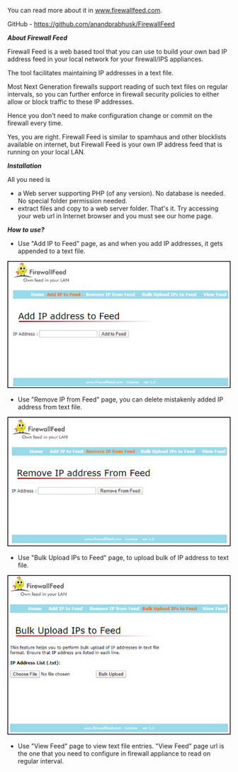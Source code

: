 You can read more about it in www.firewallfeed.com. 

GitHub - https://github.com/anandprabhusk/FirewallFeed

***About Firewall Feed***

Firewall Feed is a web based tool that you can use to build your own bad IP address feed in your local network for your firewall/IPS appliances. 

The tool facilitates maintaining IP addresses in a text file.

Most Next Generation firewalls support reading of such text files on regular intervals, so you can further enforce in firewall security policies to either allow or block traffic to these IP addresses. 

Hence you don’t need to make configuration change or commit on the firewall every time.

Yes, you are right. Firewall Feed is similar to spamhaus and other blocklists available on internet, but Firewall Feed is your own IP address feed that is running on your local LAN.


***Installation***

All you need is 
- a Web server supporting PHP (of any version). No database is needed. No special folder permission needed.
- extract files and copy to a web server folder.
That's it. 
Try accessing your web url in Internet browser and you must see our home page.


***How to use?***

* Use "Add IP to Feed" page, as and when you add IP addresses, it gets appended to a text file.

![Add IP Address to Feed](https://github.com/anandprabhusk/FirewallFeed/blob/master/Add_IP.png)

* Use "Remove IP from Feed" page, you can delete mistakenly added IP address from text file.

![Remove IP Address from Feed](https://github.com/anandprabhusk/FirewallFeed/blob/master/Remove_IP.png)

* Use "Bulk Upload IPs to Feed" page, to upload bulk of IP address to text file. 

![Bulk Upload IP Address to Feed](https://github.com/anandprabhusk/FirewallFeed/blob/master/Bulk_IP_Upload.png)

* Use "View Feed" page to view text file entries. "View Feed" page url is the one that you need to configure in firewall appliance to read on regular interval.
